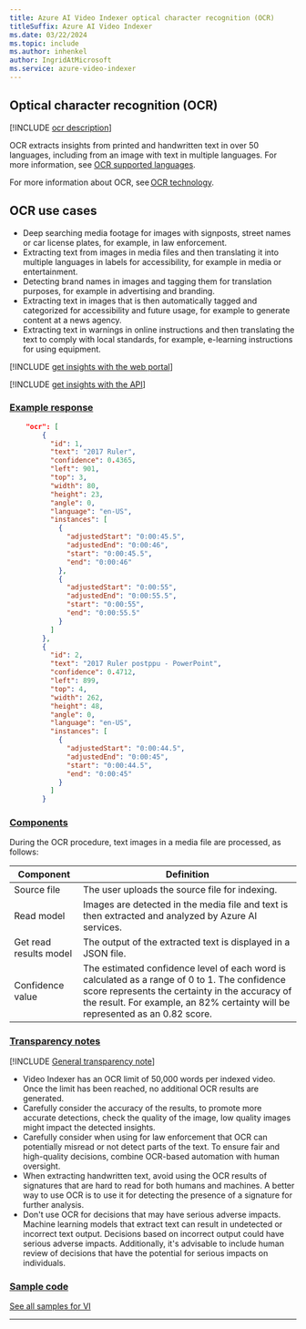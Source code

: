 ```yaml
---
title: Azure AI Video Indexer optical character recognition (OCR) 
titleSuffix: Azure AI Video Indexer 
ms.date: 03/22/2024
ms.topic: include
ms.author: inhenkel
author: IngridAtMicrosoft
ms.service: azure-video-indexer
---
```


## Optical character recognition (OCR)

[!INCLUDE [ocr description](ocr-description.md)]

OCR extracts insights from printed and handwritten text in over 50 languages, including from an image with text in multiple languages. For more information, see [OCR supported languages](/azure/ai-services/computer-vision/language-support#optical-character-recognition-ocr).

For more information about OCR, see [OCR technology](/azure/ai-services/computer-vision/overview-ocr).

## OCR use cases

- Deep searching media footage for images with signposts, street names or car license plates, for example, in law enforcement. 
- Extracting text from images in media files and then translating it into multiple languages in labels for accessibility, for example in media or entertainment. 
- Detecting brand names in images and tagging them for translation purposes, for example in advertising and branding. 
- Extracting text in images that is then automatically tagged and categorized for accessibility and future usage, for example to generate content at a news agency. 
- Extracting text in warnings in online instructions and then translating the text to comply with local standards, for example, e-learning instructions for using equipment.

[!INCLUDE [get insights with the web portal](get-insights-web-portal.md)]

[!INCLUDE [get insights with the API](get-insights-api.md)]

### [Example response](#tab/ocrresponse)

```json
    "ocr": [
        {
          "id": 1,
          "text": "2017 Ruler",
          "confidence": 0.4365,
          "left": 901,
          "top": 3,
          "width": 80,
          "height": 23,
          "angle": 0,
          "language": "en-US",
          "instances": [
            {
              "adjustedStart": "0:00:45.5",
              "adjustedEnd": "0:00:46",
              "start": "0:00:45.5",
              "end": "0:00:46"
            },
            {
              "adjustedStart": "0:00:55",
              "adjustedEnd": "0:00:55.5",
              "start": "0:00:55",
              "end": "0:00:55.5"
            }
          ]
        },
        {
          "id": 2,
          "text": "2017 Ruler postppu - PowerPoint",
          "confidence": 0.4712,
          "left": 899,
          "top": 4,
          "width": 262,
          "height": 48,
          "angle": 0,
          "language": "en-US",
          "instances": [
            {
              "adjustedStart": "0:00:44.5",
              "adjustedEnd": "0:00:45",
              "start": "0:00:44.5",
              "end": "0:00:45"
            }
          ]
        }
``` 

### [Components](#tab/ocrcomponents) 

During the OCR procedure, text images in a media file are processed, as follows:  

|Component|Definition|
|---|---|
|Source file|	The user uploads the source file for indexing.|
|Read model	|Images are detected in the media file and text is then extracted and analyzed by Azure AI services. |
|Get read results model	|The output of the extracted text is displayed in a JSON file.|
|Confidence value|	The estimated confidence level of each word is calculated as a range of 0 to 1. The confidence score represents the certainty in the accuracy of the result. For example, an 82% certainty will be represented as an 0.82 score.|

### [Transparency notes](#tab/ocrtransnote)

[!INCLUDE [General transparency note](read-general-transparency-note.md)]

- Video Indexer has an OCR limit of 50,000 words per indexed video. Once the limit has been reached, no additional OCR results are generated.
- Carefully consider the accuracy of the results, to promote more accurate detections, check the quality of the image, low quality images might impact the detected insights.  
- Carefully consider when using for law enforcement that OCR can potentially misread or not detect parts of the text. To ensure fair and high-quality decisions, combine OCR-based automation with human oversight. 
- When extracting handwritten text, avoid using the OCR results of signatures that are hard to read for both humans and machines. A better way to use OCR is to use it for detecting the presence of a signature for further analysis. 
- Don't use OCR for decisions that may have serious adverse impacts. Machine learning models that extract text can result in undetected or incorrect text output. Decisions based on incorrect output could have serious adverse impacts. Additionally, it's advisable to include human review of decisions that have the potential for serious impacts on individuals. 

### [Sample code](#tab/ocrsamplecode)

[See all samples for VI](https://github.com/Azure-Samples/azure-video-indexer-samples)

---
